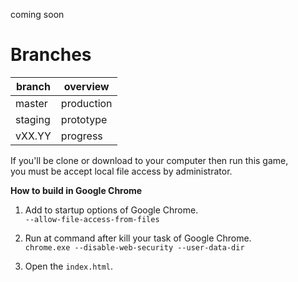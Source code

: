 coming soon

# Branches
| branch | overview |
| - | - |
| master | production |
| staging | prototype |
| vXX.YY | progress |

If you'll be clone or download to your computer then run this game,  
you must be accept local file access by administrator.

**How to build in Google Chrome**

1. Add to startup options of Google Chrome.  
`--allow-file-access-from-files`

2. Run at command after kill your task of Google Chrome.  
`chrome.exe --disable-web-security --user-data-dir`

3. Open the `index.html`.